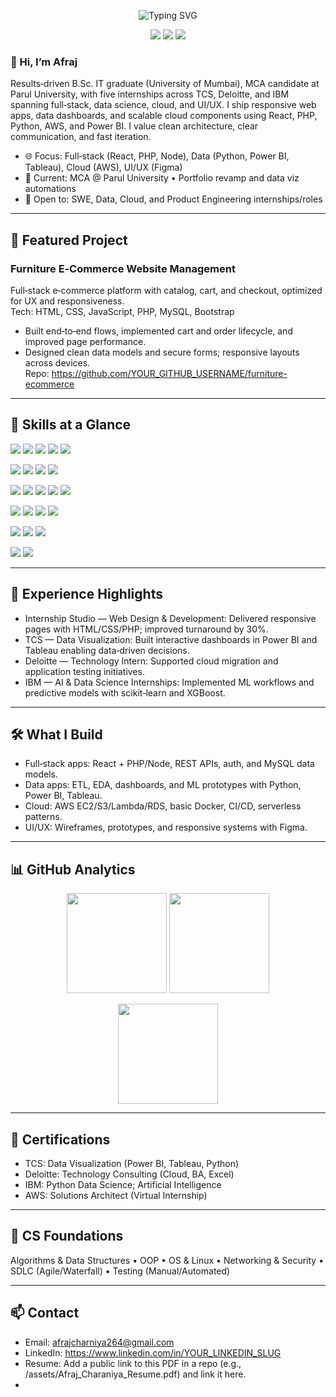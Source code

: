 <!-- Banner -->
<p align="center">
  <img src="https://readme-typing-svg.demolab.com?font=Inter&weight=700&size=28&pause=1000&color=00C853&center=true&vCenter=true&width=900&lines=Afraj+Charaniya;Full‑Stack+Developer+%7C+Data+Science+%7C+Cloud+%7C+UI%2FUX;Building+useful+products+with+clean+code+and+data" alt="Typing SVG" />
</p>

<!-- Top badges -->
<p align="center">
  <a href="mailto:afrajcharniya264@gmail.com"><img src="https://img.shields.io/badge/Email-Contact-0A66C2?style=for-the-badge&logo=gmail&logoColor=white" /></a>
  <a href="https://www.linkedin.com/in/YOUR_LINKEDIN_SLUG"><img src="https://img.shields.io/badge/LinkedIn-Connect-0A66C2?style=for-the-badge&logo=linkedin&logoColor=white" /></a>
  <a href="https://afraj-portfolio.example.com"><img src="https://img.shields.io/badge/Portfolio-View-00C853?style=for-the-badge&logo=vercel&logoColor=white" /></a>
</p>

<!-- Intro -->
### 👋 Hi, I’m Afraj
Results‑driven B.Sc. IT graduate (University of Mumbai), MCA candidate at Parul University, with five internships across TCS, Deloitte, and IBM spanning full‑stack, data science, cloud, and UI/UX. I ship responsive web apps, data dashboards, and scalable cloud components using React, PHP, Python, AWS, and Power BI. I value clean architecture, clear communication, and fast iteration. 

<!-- Quick facts -->
- 🌐 Focus: Full‑stack (React, PHP, Node), Data (Python, Power BI, Tableau), Cloud (AWS), UI/UX (Figma)
- 🔭 Current: MCA @ Parul University • Portfolio revamp and data viz automations
- 🤝 Open to: SWE, Data, Cloud, and Product Engineering internships/roles

---

## 🚀 Featured Project
### Furniture E‑Commerce Website Management
Full‑stack e‑commerce platform with catalog, cart, and checkout, optimized for UX and responsiveness.  
Tech: HTML, CSS, JavaScript, PHP, MySQL, Bootstrap  
- Built end‑to‑end flows, implemented cart and order lifecycle, and improved page performance.  
- Designed clean data models and secure forms; responsive layouts across devices.  
Repo: https://github.com/YOUR_GITHUB_USERNAME/furniture-ecommerce

---

## 🧩 Skills at a Glance
<!-- Core badges -->
<p>
  <!-- Languages -->
  <img src="https://img.shields.io/badge/Python-3776AB?logo=python&logoColor=white&style=for-the-badge" />
  <img src="https://img.shields.io/badge/JavaScript-F7DF1E?logo=javascript&logoColor=222&style=for-the-badge" />
  <img src="https://img.shields.io/badge/Java-007396?logo=openjdk&logoColor=white&style=for-the-badge" />
  <img src="https://img.shields.io/badge/PHP-777BB4?logo=php&logoColor=white&style=for-the-badge" />
  <img src="https://img.shields.io/badge/C/C++-00599C?logo=c&logoColor=white&style=for-the-badge" />
</p>
<p>
  <!-- Web -->
  <img src="https://img.shields.io/badge/React-61DAFB?logo=react&logoColor=222&style=for-the-badge" />
  <img src="https://img.shields.io/badge/Node.js-339933?logo=nodedotjs&logoColor=white&style=for-the-badge" />
  <img src="https://img.shields.io/badge/Bootstrap-7952B3?logo=bootstrap&logoColor=white&style=for-the-badge" />
  <img src="https://img.shields.io/badge/jQuery-0769AD?logo=jquery&logoColor=white&style=for-the-badge" />
</p>
<p>
  <!-- Data -->
  <img src="https://img.shields.io/badge/Pandas-150458?logo=pandas&logoColor=white&style=for-the-badge" />
  <img src="https://img.shields.io/badge/NumPy-013243?logo=numpy&logoColor=white&style=for-the-badge" />
  <img src="https://img.shields.io/badge/scikit--learn-F7931E?logo=scikitlearn&logoColor=white&style=for-the-badge" />
  <img src="https://img.shields.io/badge/Power%20BI-F2C811?logo=powerbi&logoColor=222&style=for-the-badge" />
  <img src="https://img.shields.io/badge/Tableau-E97627?logo=tableau&logoColor=white&style=for-the-badge" />
</p>
<p>
  <!-- Cloud/DevOps -->
  <img src="https://img.shields.io/badge/AWS-232F3E?logo=amazonaws&logoColor=white&style=for-the-badge" />
  <img src="https://img.shields.io/badge/Docker-2496ED?logo=docker&logoColor=white&style=for-the-badge" />
  <img src="https://img.shields.io/badge/Firebase-FFCA28?logo=firebase&logoColor=222&style=for-the-badge" />
  <img src="https://img.shields.io/badge/GitHub-181717?logo=github&logoColor=white&style=for-the-badge" />
</p>
<p>
  <!-- DB -->
  <img src="https://img.shields.io/badge/MySQL-4479A1?logo=mysql&logoColor=white&style=for-the-badge" />
  <img src="https://img.shields.io/badge/MongoDB-47A248?logo=mongodb&logoColor=white&style=for-the-badge" />
  <img src="https://img.shields.io/badge/SQL%20Server-CC2927?logo=microsoftsqlserver&logoColor=white&style=for-the-badge" />
</p>
<p>
  <!-- UI/UX -->
  <img src="https://img.shields.io/badge/Figma-F24E1E?logo=figma&logoColor=white&style=for-the-badge" />
  <img src="https://img.shields.io/badge/Adobe%20XD-450135?logo=adobexd&logoColor=white&style=for-the-badge" />
</p>

---

## 💼 Experience Highlights
- Internship Studio — Web Design & Development: Delivered responsive pages with HTML/CSS/PHP; improved turnaround by 30%.  
- TCS — Data Visualization: Built interactive dashboards in Power BI and Tableau enabling data‑driven decisions.  
- Deloitte — Technology Intern: Supported cloud migration and application testing initiatives.  
- IBM — AI & Data Science Internships: Implemented ML workflows and predictive models with scikit‑learn and XGBoost.  

---

## 🛠 What I Build
- Full‑stack apps: React + PHP/Node, REST APIs, auth, and MySQL data models.  
- Data apps: ETL, EDA, dashboards, and ML prototypes with Python, Power BI, Tableau.  
- Cloud: AWS EC2/S3/Lambda/RDS, basic Docker, CI/CD, serverless patterns.  
- UI/UX: Wireframes, prototypes, and responsive systems with Figma.  

---

## 📊 GitHub Analytics
<p align="center">
  <img src="https://github-readme-stats.vercel.app/api?username=YOUR_GITHUB_USERNAME&show_icons=true&theme=tokyonight&hide_border=true" height="160" />
  <img src="https://github-readme-stats.vercel.app/api/top-langs/?username=YOUR_GITHUB_USERNAME&layout=compact&theme=tokyonight&hide_border=true" height="160" />
</p>
<p align="center">
  <a href="https://git.io/streak-stats"><img src="https://streak-stats.demolab.com?user=YOUR_GITHUB_USERNAME&theme=tokyonight&hide_border=true" height="160" /></a>
</p>

---

## 🧾 Certifications
- TCS: Data Visualization (Power BI, Tableau, Python)  
- Deloitte: Technology Consulting (Cloud, BA, Excel)  
- IBM: Python Data Science; Artificial Intelligence  
- AWS: Solutions Architect (Virtual Internship)  

---

## 🧠 CS Foundations
Algorithms & Data Structures • OOP • OS & Linux • Networking & Security • SDLC (Agile/Waterfall) • Testing (Manual/Automated)

---

## 📫 Contact
- Email: afrajcharniya264@gmail.com  
- LinkedIn: https://www.linkedin.com/in/YOUR_LINKEDIN_SLUG  
- Resume: Add a public link to this PDF in a repo (e.g., /assets/Afraj_Charaniya_Resume.pdf) and link it here.  
-
